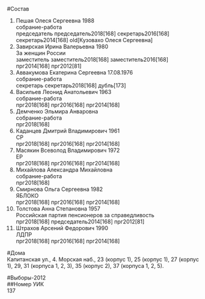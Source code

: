 #Состав  
1. Пешая Олеся Сергеевна 1988  
    собрание-работа  
    председатель председатель2018[168] секретарь2016[168] секретарь2014[168] old[Кузовахо Олеся Сергеевна]  
2. Завирская Ирина Валерьевна 1980  
    За женщин России  
    заместитель заместитель2018[168] заместитель2016[168] прг2014[168] прг2012[81]  
3. Аввакумова Екатерина Сергеевна 17.08.1976  
    собрание-работа  
    секретарь секретарь2018[168] дубль[173]  
4. Васильев Леонид Анатольевич 1963  
    собрание-работа  
    прг2018[168] прг2016[168] прг2014[168]  
5. Демченко Эльмира Анваровна  
    собрание-работа  
    прг2018[168]  
6. Каданцев Дмитрий Владимирович 1961  
    СР  
    прг2018[168] прг2016[168] прг2014[168]  
7. Масякин Всеволод Владимирович 1972  
    ЕР  
    прг2018[168] прг2016[168] прг2014[168]  
8. Михайлова Александра Михайловна  
    собрание-работа  
    прг2018[168]  
9. Смирнова Ольга Сергеевна 1982  
    ЯБЛОКО  
    прг2018[168] прг2016[168] прг2014[168]  
10. Толстова Анна Степановна 1957  
    Российская партия пенсионеров за справедливость  
    прг2018[168] председатель2014[168] прг2012[81]  
11. Штрахов Арсений Федорович 1990  
    ЛДПР  
    прг2018[168] прг2016[168] прг2014[168]  

#Дома  
Капитанская ул.,   4. Морская наб.,     23 (корпус 1), 25 (корпус 1), 27 (корпус 1), 29, 31 (корпуса 1, 2, 3), 35 (корпус 2), 37 (корпуса 1, 2, 5).  
  
#Выборы-2012  
##Номер УИК  
137  
